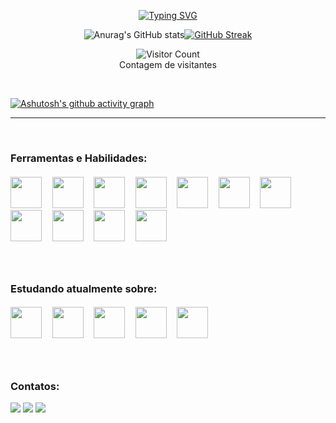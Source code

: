 <p align="center"><a href="https://git.io/typing-svg"><img src="https://readme-typing-svg.demolab.com?font=Fira+Code&size=30&pause=1000&color=0BF700&center=true&vCenter=true&width=435&lines=Ol%C3%A1%2C+Seja+Bem+Vindo!!!;Me+chamo+Allan!" alt="Typing SVG" /></a>
</p>
<p align="center"><img src="https://github-readme-stats.vercel.app/api?username=Allanymous&amp;theme=chartreuse-dark&amp;show_icons=true" alt="Anurag&#39;s GitHub stats"><a href="https://git.io/streak-stats"><img src="https://streak-stats.demolab.com?user=Allanymous&amp;theme=dark&amp;hide_border=true&amp;locale=pt-br&amp;date_format=%5BY%20%5DM%20j&amp;mode=weekly&amp;background=000000&amp;fire=59DD03&amp;ring=59DD03&amp;currStreakLabel=59DD03" alt="GitHub Streak"></a></p>
<p align="center"><img src="https://profile-counter.glitch.me/{Allanymous}/count.svg" alt="Visitor Count"><br>Contagem de visitantes</p>
<br>
<p><a href="https://github.com/Allanymous/github-readme-activity-graph"><img src="https://github-readme-activity-graph.cyclic.app/graph?username=Allanymous&amp;theme=github-compact" alt="Ashutosh&#39;s github activity graph"></a></p>

---
<br>
<h3>Ferramentas e Habilidades: </h3>
<h5>
<img style="height:50px;width:50px" src="https://cdn.jsdelivr.net/gh/devicons/devicon/icons/vscode/vscode-plain.svg" />
&nbsp&nbsp&nbsp&nbsp<img style="height:50px;width:50px" src="https://cdn.jsdelivr.net/gh/devicons/devicon/icons/wordpress/wordpress-plain.svg" />
&nbsp&nbsp&nbsp&nbsp<img style="height:50px;width:50px" src="https://cdn.jsdelivr.net/gh/devicons/devicon/icons/git/git-plain.svg" />
&nbsp&nbsp&nbsp&nbsp<img style="height:50px;width:50px" src="https://cdn.jsdelivr.net/gh/devicons/devicon/icons/bootstrap/bootstrap-original.svg" />
&nbsp&nbsp&nbsp&nbsp<img style="height:50px;width:50px" src="https://cdn.jsdelivr.net/gh/devicons/devicon/icons/canva/canva-original.svg" />
&nbsp&nbsp&nbsp&nbsp<img style="height:50px;width:50px" src="https://cdn.jsdelivr.net/gh/devicons/devicon/icons/css3/css3-plain-wordmark.svg" />
&nbsp&nbsp&nbsp&nbsp<img style="height:50px;width:50px" src="https://cdn.jsdelivr.net/gh/devicons/devicon/icons/html5/html5-plain-wordmark.svg" />
&nbsp&nbsp&nbsp&nbsp<img style="height:50px;width:50px" src="https://cdn.jsdelivr.net/gh/devicons/devicon/icons/javascript/javascript-original.svg" />
&nbsp&nbsp&nbsp&nbsp<img style="height:50px;width:50px" src="https://cdn.jsdelivr.net/gh/devicons/devicon/icons/markdown/markdown-original.svg" />
&nbsp&nbsp&nbsp&nbsp<img style="height:50px;width:50px" src="https://cdn.jsdelivr.net/gh/devicons/devicon/icons/windows8/windows8-original.svg" />
&nbsp&nbsp&nbsp&nbsp<img style="height:50px;width:50px" src="https://cdn.jsdelivr.net/gh/devicons/devicon/icons/linux/linux-original.svg" />
</h5>
<br>
<h3>Estudando atualmente sobre: </h3>
<h5>
<img style="height:50px;width:50px" src="https://cdn.jsdelivr.net/gh/devicons/devicon/icons/mysql/mysql-original-wordmark.svg" />
&nbsp&nbsp&nbsp&nbsp<img style="height:50px;width:50px" src="https://cdn.jsdelivr.net/gh/devicons/devicon/icons/photoshop/photoshop-plain.svg" />
&nbsp&nbsp&nbsp&nbsp<img style="height:50px;width:50px" src="https://cdn.jsdelivr.net/gh/devicons/devicon/icons/php/php-original.svg" />
&nbsp&nbsp&nbsp&nbsp<img style="height:50px;width:50px" src="https://cdn.jsdelivr.net/gh/devicons/devicon/icons/python/python-original-wordmark.svg" />
&nbsp&nbsp&nbsp&nbsp<img style="height:50px;width:50px" src="https://cdn.jsdelivr.net/gh/devicons/devicon/icons/react/react-original-wordmark.svg" />    
</h5>
<br>
<h3> Contatos:</h3>

<div>
<a href="https://instagram.com/euallanfagundes" target="_blank"><img src="https://img.shields.io/badge/-Instagram-%23E4405F?style=for-the-badge&logo=instagram&logoColor=white" target="_blank"></a>
<a href="mailto:allansilvafagundes@gmail.com"><img src="https://img.shields.io/badge/Gmail-D14836?style=for-the-badge&logo=gmail&logoColor=white" target="_blank"></a>
<a href="https://www.linkedin.com/in/allan-fagundes-7a3a5b24b" target="_blank"><img src="https://img.shields.io/badge/-LinkedIn-%230077B5?style=for-the-badge&logo=linkedin&logoColor=white" target="_blank"></a>   
</div>
